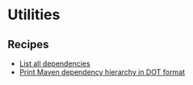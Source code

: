# Utilities

## Recipes

* [List all dependencies](./listdependencies.md)
* [Print Maven dependency hierarchy in DOT format](./printmavenasdot.md)


